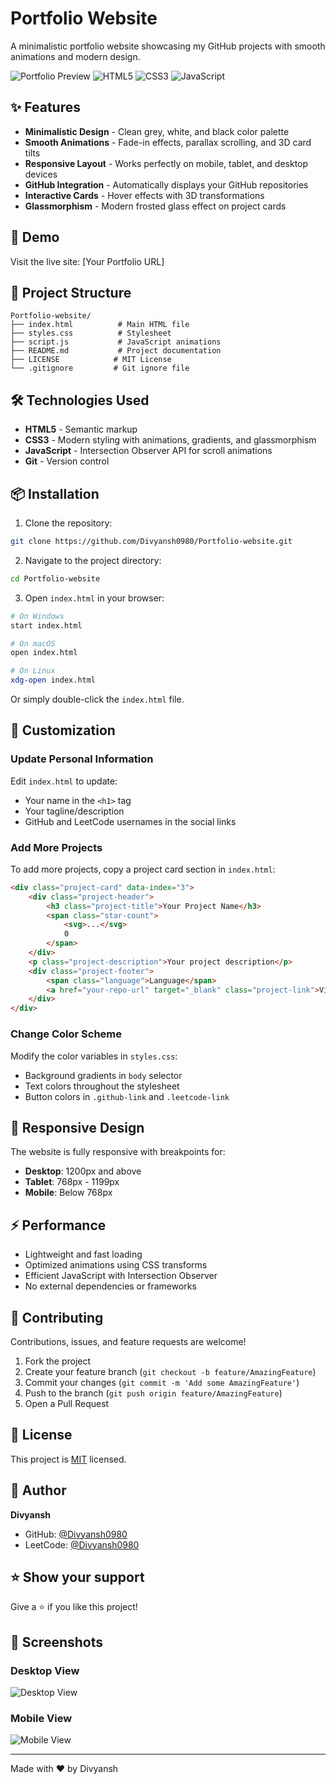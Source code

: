 # Portfolio Website

A minimalistic portfolio website showcasing my GitHub projects with smooth animations and modern design.

![Portfolio Preview](https://img.shields.io/badge/status-active-success.svg)
![HTML5](https://img.shields.io/badge/html5-%23E34F26.svg?style=flat&logo=html5&logoColor=white)
![CSS3](https://img.shields.io/badge/css3-%231572B6.svg?style=flat&logo=css3&logoColor=white)
![JavaScript](https://img.shields.io/badge/javascript-%23323330.svg?style=flat&logo=javascript&logoColor=%23F7DF1E)

## ✨ Features

- **Minimalistic Design** - Clean grey, white, and black color palette
- **Smooth Animations** - Fade-in effects, parallax scrolling, and 3D card tilts
- **Responsive Layout** - Works perfectly on mobile, tablet, and desktop devices
- **GitHub Integration** - Automatically displays your GitHub repositories
- **Interactive Cards** - Hover effects with 3D transformations
- **Glassmorphism** - Modern frosted glass effect on project cards

## 🚀 Demo

Visit the live site: [Your Portfolio URL]

## 📂 Project Structure

```
Portfolio-website/
├── index.html          # Main HTML file
├── styles.css          # Stylesheet
├── script.js           # JavaScript animations
├── README.md           # Project documentation
├── LICENSE            # MIT License
└── .gitignore         # Git ignore file
```

## 🛠️ Technologies Used

- **HTML5** - Semantic markup
- **CSS3** - Modern styling with animations, gradients, and glassmorphism
- **JavaScript** - Intersection Observer API for scroll animations
- **Git** - Version control

## 📦 Installation

1. Clone the repository:
```bash
git clone https://github.com/Divyansh0980/Portfolio-website.git
```

2. Navigate to the project directory:
```bash
cd Portfolio-website
```

3. Open `index.html` in your browser:
```bash
# On Windows
start index.html

# On macOS
open index.html

# On Linux
xdg-open index.html
```

Or simply double-click the `index.html` file.

## 🎨 Customization

### Update Personal Information

Edit `index.html` to update:
- Your name in the `<h1>` tag
- Your tagline/description
- GitHub and LeetCode usernames in the social links

### Add More Projects

To add more projects, copy a project card section in `index.html`:

```html
<div class="project-card" data-index="3">
    <div class="project-header">
        <h3 class="project-title">Your Project Name</h3>
        <span class="star-count">
            <svg>...</svg>
            0
        </span>
    </div>
    <p class="project-description">Your project description</p>
    <div class="project-footer">
        <span class="language">Language</span>
        <a href="your-repo-url" target="_blank" class="project-link">View Project →</a>
    </div>
</div>
```

### Change Color Scheme

Modify the color variables in `styles.css`:
- Background gradients in `body` selector
- Text colors throughout the stylesheet
- Button colors in `.github-link` and `.leetcode-link`

## 📱 Responsive Design

The website is fully responsive with breakpoints for:
- **Desktop**: 1200px and above
- **Tablet**: 768px - 1199px
- **Mobile**: Below 768px

## ⚡ Performance

- Lightweight and fast loading
- Optimized animations using CSS transforms
- Efficient JavaScript with Intersection Observer
- No external dependencies or frameworks

## 🤝 Contributing

Contributions, issues, and feature requests are welcome!

1. Fork the project
2. Create your feature branch (`git checkout -b feature/AmazingFeature`)
3. Commit your changes (`git commit -m 'Add some AmazingFeature'`)
4. Push to the branch (`git push origin feature/AmazingFeature`)
5. Open a Pull Request

## 📝 License

This project is [MIT](LICENSE) licensed.

## 👤 Author

**Divyansh**

- GitHub: [@Divyansh0980](https://github.com/Divyansh0980)
- LeetCode: [@Divyansh0980](https://leetcode.com/Divyansh0980)

## ⭐ Show your support

Give a ⭐️ if you like this project!

## 📸 Screenshots

### Desktop View
![Desktop View]()

### Mobile View
![Mobile View]()

---

Made with ❤️ by Divyansh
